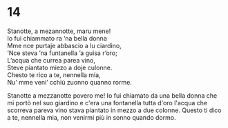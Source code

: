 # 14  
  
Stanotte, a mezannotte, maru mene!  
Io fui chiammato ra ’na bella donna  
Mme nce purtaje abbascio a lu ciardino,  
’Nce steva ’na funtanella ’a guisa r’oro;  
L’acqua che currea parea vino,  
Steve piantato miezo a doje culonne.  
Chesto te rico a te, nennella mia,  
Nu’ mme veni’ cchiù zuonno quanno rorme.

Stanotte a mezzanotte povero me!
Io fui chiamato da una bella donna
che mi portò nel suo giardino
e c'era una fontanella tutta d'oro
l'acqua che scorreva pareva vino
stava piantato in mezzo a due colonne.
Questo ti dico a te, nennella mia,
non venirmi più in sonno quando dormo.
